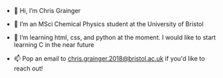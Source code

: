 - 👋 Hi, I’m Chris Grainger

- 👀 I’m an MSci Chemical Physics student at the University of Bristol

- 🌱 I’m learning html, css, and python at the moment. I would like to start learning C in the near future

- 📫 Pop an email to chris.grainger.2018@bristol.ac.uk if you'd like to reach out!


